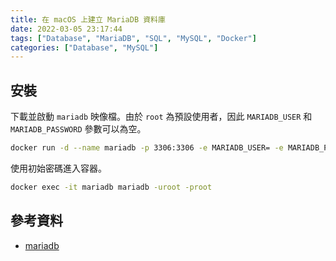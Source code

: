 ```yaml
---
title: 在 macOS 上建立 MariaDB 資料庫
date: 2022-03-05 23:17:44
tags: ["Database", "MariaDB", "SQL", "MySQL", "Docker"]
categories: ["Database", "MySQL"]
---
```


## 安裝

下載並啟動 `mariadb` 映像檔。由於 `root` 為預設使用者，因此 `MARIADB_USER` 和 `MARIADB_PASSWORD` 參數可以為空。

```bash
docker run -d --name mariadb -p 3306:3306 -e MARIADB_USER= -e MARIADB_PASSWORD= -e MARIADB_ROOT_PASSWORD=root mariadb
```

使用初始密碼進入容器。

```bash
docker exec -it mariadb mariadb -uroot -proot
```

## 參考資料

- [mariadb](https://hub.docker.com/_/mariadb)
